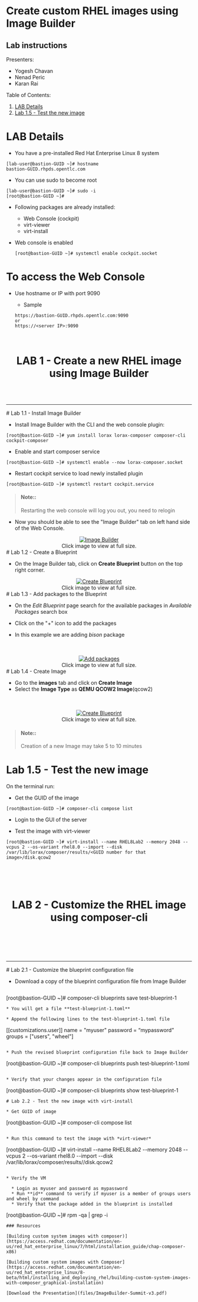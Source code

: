 # Create custom RHEL images using Image Builder
## Lab instructions


Presenters:
* Yogesh Chavan
* Nenad Peric
* Karan Rai

Table of Contents:

1. [ LAB Details ](#details)
2. [Lab 1.5 - Test the new image](#test_image)


<a name="details"></a>
# LAB Details


* You have a pre-installed Red Hat Enterprise Linux 8 system
~~~
[lab-user@bastion-GUID ~]# hostname
bastion-GUID.rhpds.opentlc.com
~~~


* You can use sudo to become root
~~~
[lab-user@bastion-GUID ~]# sudo -i
[root@bastion-GUID ~]#
~~~

* Following packages are already installed:
  * Web Console (cockpit)
  * virt-viewer
  * virt-install


* Web console is enabled
  ~~~
  [root@bastion-GUID ~]# systemctl enable cockpit.socket
  ~~~

# To access the Web Console
* Use hostname or IP with port 9090
  * Sample

  ~~~
  https://bastion-GUID.rhpds.opentlc.com:9090
  or
  https://<server IP>:9090
  ~~~

<br/>
<center><h1>LAB 1 - Create a new RHEL image using Image Builder</h1></center>
<br/>
<br/>
<hr/>
# Lab 1.1 - Install Image Builder

* Install Image Builder with the CLI and the web console plugin:
~~~
[root@bastion-GUID ~]# yum install lorax lorax-composer composer-cli cockpit-composer
~~~

* Enable and start composer service
~~~
[root@bastion-GUID ~]# systemctl enable --now lorax-composer.socket
~~~

* Restart cockpit service to load newly installed plugin
~~~
[root@bastion-GUID ~]# systemctl restart cockpit.service
~~~

  > #### Note::
>
> Restarting the web console will log you out, you need to relogin

* Now you should be able to see the "Image Builder" tab on left hand side of the Web Console.
<center><a href="files/images/ib1.png" target="_blank"><img src="files/images/ib1.png" alt="Image Builder"></a><br/>Click image to view at full size.</center>
# Lab 1.2 - Create a Blueprint

* On the Image Builder tab, click on **Create Blueprint** button on the top right corner.
<center><a href="files/images/ib1.png" target="_blank"><img src="files/images/ib1.png" alt="Create Blueprint"></a><br/>Click image to view at full size.</center>
# Lab 1.3 - Add packages to the Blueprint

* On the *Edit Blueprint* page search for the available packages in *Available Packages* search box

* Click on the "+" icon to add the packages
* In this example we are adding *bison* package

<br>
<br>
<center><a href="files/images/ib2.png" target="_blank"><img src="files/images/ib2.png" alt="Add packages"></a><br/>Click image to view at full size.</center>
# Lab 1.4 - Create Image


* Go to the **images** tab and click on **Create Image**
* Select the **Image Type** as **QEMU QCOW2 Image**(qcow2)


<br>
<br>
<center><a href="files/images/ib3.png" target="_blank"><img src="files/images/ib3.png" alt="Create Blueprint"></a><br/>Click image to view at full size.</center>


> #### Note::
>
> Creation of a new Image may take 5 to 10 minutes

<a name="test_image"></a>
# Lab 1.5 - Test the new image

On the terminal run:

* Get the GUID of the image
~~~
[root@bastion-GUID ~]# composer-cli compose list
~~~

* Login to the GUI of the server

* Test the image with virt-viewer
~~~
[root@bastion-GUID ~]# virt-install --name RHEL8Lab2 --memory 2048 --vcpus 2 --os-variant rhel8.0 --import --disk /var/lib/lorax/composer/results/<GUID number for that image>/disk.qcow2
~~~

<br/>
<br/>
<br/>
<center><h1>LAB 2 - Customize the RHEL image using composer-cli</h1></center>
<br/>
<br/>
<br/>
<br/>
<hr/>
# Lab 2.1 - Customize the blueprint configuration file

* Download a copy of the blueprint configuration file from Image Builder

  ~~~
[root@bastion-GUID ~]# composer-cli blueprints save test-blueprint-1
~~~
* You will get a file **test-blueprint-1.toml**

* Append the following lines to the test-blueprint-1.toml file
~~~
[[customizations.user]]
name = "myuser"
password = “mypassword”
groups = ["users", "wheel"]
~~~

* Push the revised blueprint configuration file back to Image Builder
~~~
[root@bastion-GUID ~]# composer-cli blueprints push test-blueprint-1.toml
~~~

* Verify that your changes appear in the configuration file
~~~
[root@bastion-GUID ~]# composer-cli blueprints show test-blueprint-1
~~~
# Lab 2.2 - Test the new image with virt-install

* Get GUID of image
~~~
[root@bastion-GUID ~]# composer-cli compose list
~~~

* Run this command to test the image with *virt-viewer*

  ~~~
[root@bastion-GUID ~]# virt-install --name RHEL8Lab2 --memory 2048 --vcpus 2 --os-variant rhel8.0 --import --disk /var/lib/lorax/composer/results/<GUID number for that image>/disk.qcow2
~~~

* Verify the VM

  * Login as myuser and password as mypassword
  * Run **id** command to verify if myuser is a member of groups users and wheel by command
  * Verify that the package added in the blueprint is installed
  ~~~
  [root@bastion-GUID ~]# rpm -qa | grep -i <package-name>
  ~~~
### Resources

[Building custom system images with composer)](https://access.redhat.com/documentation/en-us/red_hat_enterprise_linux/7/html/installation_guide/chap-composer-x86)

[Building custom system images with Composer](https://access.redhat.com/documentation/en-us/red_hat_enterprise_linux/8-beta/html/installing_and_deploying_rhel/building-custom-system-images-with-composer_graphical-installation)

[Download the Presentation](files/ImageBuilder-Summit-v3.pdf)
